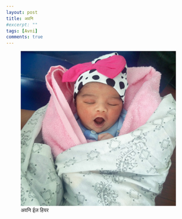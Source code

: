 ```yaml
---
layout: post
title: अवनि
#excerpt: ""
tags: [Avni]
comments: true
---
```

<figure>
    <a href="/images/avni.jpg"><img src="/images/avni.jpg"></a>
    <figcaption>अवनि ईज़ हियर
    </figcaption>
</figure>
